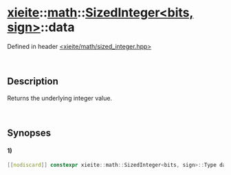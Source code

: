 # [xieite](../../../../../xieite.md)\:\:[math](../../../../../math.md)\:\:[SizedInteger<bits, sign>](../../../integer.md)\:\:data
Defined in header [<xieite/math/sized_integer.hpp>](../../../../../../include/xieite/math/sized_integer.hpp)

&nbsp;

## Description
Returns the underlying integer value.

&nbsp;

## Synopses
#### 1)
```cpp
[[nodiscard]] constexpr xieite::math::SizedInteger<bits, sign>::Type data() const noexcept;
```
